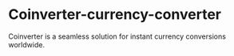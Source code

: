 # Coinverter-currency-converter
Coinverter is a  seamless solution for instant currency conversions worldwide.
